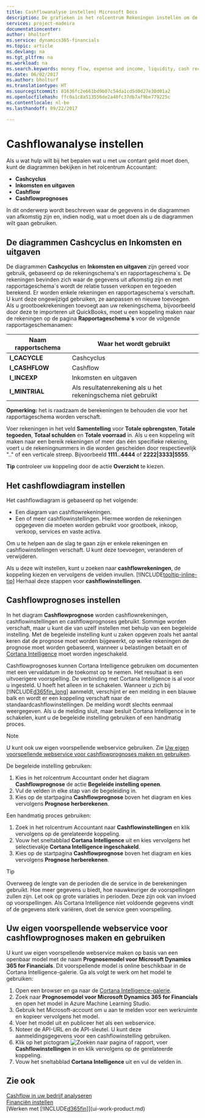 ```yaml
---
title: Cashflowanalyse instellen| Microsoft Docs
description: De grafieken in het rolcentrum Rekeningen instellen om de geldstroom in uw bedrijf te helpen analyseren, inclusief kosten en inkomsten, liquiditeit en kasontvangsten minus contante betalingen.
services: project-madeira
documentationcenter: 
author: bholtorf
ms.service: dynamics365-financials
ms.topic: article
ms.devlang: na
ms.tgt_pltfrm: na
ms.workload: na
ms.search.keywords: money flow, expense and income, liquidity, cash receipts minus cash payments, Cartera, funds
ms.date: 06/02/2017
ms.author: bholtorf
ms.translationtype: HT
ms.sourcegitcommit: 81636fc2e661bd9b07c54da1cd5d0d27e30d01a2
ms.openlocfilehash: ffc0a1c8a513556de2a40fc37db7af9be779225c
ms.contentlocale: nl-be
ms.lasthandoff: 09/22/2017

---
```

# <a name="setting-up-cash-flow-analysis"></a>Cashflowanalyse instellen
Als u wat hulp wilt bij het bepalen wat u met uw contant geld moet doen, kunt de diagrammen bekijken in het rolcentrum Accountant:  

* **Cashcyclus**  
* **Inkomsten en uitgaven**  
* **Cashflow**  
* **Cashflowprognoses**  

In dit onderwerp wordt beschreven waar de gegevens in de diagrammen van afkomstig zijn en, indien nodig, wat u moet doen als u de diagrammen wilt gaan gebruiken.  

## <a name="the-cash-cycle-and-income--expense-charts"></a>De diagrammen Cashcyclus en Inkomsten en uitgaven
De diagrammen **Cashcyclus** en **Inkomsten en uitgaven** zijn gereed voor gebruik, gebaseerd op de rekeningschema's en rapportageschema´s. De rekeningen bevinden zich waar de gegevens uit afkomstig zijn en met rapportageschema´s wordt de relatie tussen verkopen en tegoeden berekend. Er worden enkele rekeningen en rapportageschema´s verschaft. U kunt deze ongewijzigd gebruiken, ze aanpassen en nieuwe toevoegen. Als u grootboekrekeningen toevoegt aan uw rekeningschema, bijvoorbeeld door deze te importeren uit QuickBooks, moet u een koppeling maken naar de rekeningen op de pagina **Rapportageschema´s** voor de volgende rapportageschemanamen:  

| Naam rapportschema | Waar het wordt gebruikt |
| --- | --- |
| **I_CACYCLE** |Cashcyclus |
| **I_CASHFLOW** |Cashflow |
| **I_INCEXP** |Inkomsten en uitgaven |
| **I_MINTRIAL** |Als resultatenrekening als u het rekeningschema niet gebruikt |

**Opmerking:** het is raadzaam de berekeningen te behouden die voor het rapportageschema worden verschaft.  

Voer rekeningen in het veld **Samentelling** voor **Totale opbrengsten**, **Totale tegoeden**, **Totaal schulden** en **Totale voorraad** in. Als u een koppeling wilt maken naar een bereik rekeningen of meer dan één specifieke rekening, voert u de rekeningnummers in die worden gescheiden door respectievelijk ".." of een verticale streep. Bijvoorbeeld **1111..4444** of **2222|3333|5555**.  

**Tip** controleer uw koppeling door de actie **Overzicht** te kiezen.  

## <a name="set-up-the-cash-flow-chart"></a>Het cashflowdiagram instellen
Het cashflowdiagram is gebaseerd op het volgende:  

* Een diagram van cashflowrekeningen.
* Een of meer cashflowinstellingen. Hiermee worden de rekeningen opgegeven die moeten worden gebruikt voor grootboek, inkoop, verkoop, services en vaste activa.  

Om u te helpen aan de slag te gaan zijn er enkele rekeningen en cashflowinstellingen verschaft. U kunt deze toevoegen, veranderen of verwijderen.  

Als u deze wilt instellen, kunt u zoeken naar **cashflowrekeningen**, de koppeling kiezen en vervolgens de velden invullen. [!INCLUDE[tooltip-inline-tip](includes/tooltip-inline-tip_md.md)] Herhaal deze stappen voor **cashflowinstellingen**.  

## <a name="set-up-cash-flow-forecasts"></a>Cashflowprognoses instellen
In het diagram **Cashflowprognose** worden cashflowrekeningen, cashflowinstellingen en cashflowprognoses gebruikt. Sommige worden verschaft, maar u kunt die van uzelf instellen met behulp van een begeleide instelling. Met de begeleide instelling kunt u zaken opgeven zoals het aantal keren dat de prognose moet worden bijgewerkt, op welke rekeningen de prognose moet worden gebaseerd, wanneer u belastingen betaalt en of [Cortana Intelligence](https://www.microsoft.com/en-us/cloud-platform/what-is-cortana-intelligence-suite) moet worden ingeschakeld.  

Cashflowprognoses kunnen Cortana Intelligence gebruiken om documenten met een vervaldatum in de toekomst op te nemen. Het resultaat is een uitvoerigere voorspelling. De verbinding met Cortana Intelligence is al voor u ingesteld. U hoeft het alleen in te schakelen. Wanneer u zich bij [!INCLUDE[d365fin_long](includes/d365fin_long_md.md)] aanmeldt, verschijnt er een melding in een blauwe balk en wordt er een koppeling verschaft naar de standaardcashflowinstellingen. De melding wordt slechts eenmaal weergegeven. Als u de melding sluit, maar besluit Cortana Intelligence in te schakelen, kunt u de begeleide instelling gebruiken of een handmatig proces.  

> [!NOTE]  
>   U kunt ook uw eigen voorspellende webservice gebruiken. Zie [Uw eigen voorspellende webservice voor cashflowprognoses maken en gebruiken](#AnchorText).  

De begeleide instelling gebruiken:  

1. Kies in het rolcentrum Accountant onder het diagram **Cashflowprognose** de actie **Begeleide instelling openen**.  
2. Vul de velden in elke stap van de begeleiding in.  
3. Kies op de startpagina **Cashflowprognose** boven het diagram en kies vervolgens **Prognose herberekenen**.  

Een handmatig proces gebruiken:  

1. Zoek in het rolcentrum Accountant naar **Cashflowinstellingen** en klik vervolgens op de gerelateerde koppeling.  
2. Vouw het sneltabblad **Cortana Intelligence** uit en kies vervolgens het selectievakje **Cortana Intelligence ingeschakeld**.  
3. Kies op de startpagina **Cashflowprognose** boven het diagram en kies vervolgens **Prognose herberekenen**.  

> [!TIP]  
>   Overweeg de lengte van de perioden die de service in de berekeningen gebruikt. Hoe meer gegevens u biedt, hoe nauwkeuriger de voorspellingen zullen zijn. Let ook op grote variaties in perioden. Deze zijn ook van invloed op voorspellingen. Als Cortana Intelligence niet voldoende gegevens vindt of de gegevens sterk variëren, doet de service geen voorspelling.  

## <a name="AnchorText"> </a>Uw eigen voorspellende webservice voor cashflowprognoses maken en gebruiken
U kunt uw eigen voorspellende webservice maken op basis van een openbaar model met de naam **Prognosemodel voor Microsoft Dynamics 365 for Financials**. Dit voorspellende model is online beschikbaar in de Cortana Intelligence-galerie. Ga als volgt te werk om het model te gebruiken:  

1. Open een browser en ga naar de [Cortana Intelligence-galerie](https://go.microsoft.com/fwlink/?linkid=828352).  
2. Zoek naar **Prognosemodel voor Microsoft Dynamics 365 for Financials** en open het model in Azure Machine Learning Studio.  
3. Gebruik het Microsoft-account om u aan te melden voor een werkruimte en kopieer vervolgens het model.  
4. Voer het model uit en publiceer het als een webservice.  
5. Noteer de API-URL en de API-sleutel. U kunt deze aanmeldingsgegevens voor een cashflowinstelling gebruiken.  
6. Klik op het pictogram ![Zoeken naar pagina of rapport](media/ui-search/search_small.png "Pictogram Zoeken naar pagina of rapport"), voer **Cashflowinstellingen** in en klik vervolgens op de gerelateerde koppeling.  
7. Vouw het sneltabblad **Cortana Intelligence** uit en vul de velden in.  

## <a name="see-also"></a>Zie ook
[Cashflow in uw bedrijf analyseren](finance-analyze-cash-flow.md)  
[Financiën instellen](finance-setup-finance.md)  
[Werken met [!INCLUDE[d365fin](includes/d365fin_md.md)]](ui-work-product.md)

